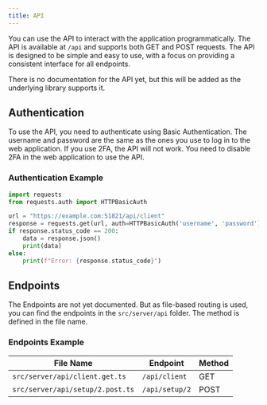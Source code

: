 ```yaml
---
title: API
---
```


You can use the API to interact with the application programmatically. The API is available at `/api` and supports both GET and POST requests. The API is designed to be simple and easy to use, with a focus on providing a consistent interface for all endpoints.

There is no documentation for the API yet, but this will be added as the underlying library supports it.

## Authentication

To use the API, you need to authenticate using Basic Authentication. The username and password are the same as the ones you use to log in to the web application.
If you use 2FA, the API will not work. You need to disable 2FA in the web application to use the API.

### Authentication Example

```python
import requests
from requests.auth import HTTPBasicAuth

url = "https://example.com:51821/api/client"
response = requests.get(url, auth=HTTPBasicAuth('username', 'password'))
if response.status_code == 200:
    data = response.json()
    print(data)
else:
    print(f"Error: {response.status_code}")
```

## Endpoints

The Endpoints are not yet documented. But as file-based routing is used, you can find the endpoints in the `src/server/api` folder. The method is defined in the file name.

### Endpoints Example

| File Name                        | Endpoint       | Method |
| -------------------------------- | -------------- | ------ |
| `src/server/api/client.get.ts`   | `/api/client`  | GET    |
| `src/server/api/setup/2.post.ts` | `/api/setup/2` | POST   |
